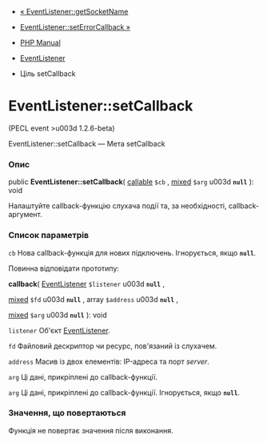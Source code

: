 - [« EventListener::getSocketName](eventlistener.getsocketname.md)
- [EventListener::setErrorCallback »](eventlistener.seterrorcallback.md)

- [PHP Manual](index.md)
- [EventListener](class.eventlistener.md)
- Ціль setCallback

# EventListener::setCallback

(PECL event \>u003d 1.2.6-beta)

EventListener::setCallback — Мета setCallback

### Опис

public **EventListener::setCallback**(
[callable](language.types.callable.md) `$cb` ,
[mixed](language.types.declarations.md#language.types.declarations.mixed)
`$arg` u003d **`null`** ): void

Налаштуйте callback-функцію слухача події та, за необхідності,
callback-аргумент.

### Список параметрів

`cb`
Нова callback-функція для нових підключень. Ігнорується, якщо
**`null`**.

Повинна відповідати прототипу:

**callback**(
[EventListener](class.eventlistener.md) `$listener` u003d **`null`**
,

[mixed](language.types.declarations.md#language.types.declarations.mixed)
`$fd` u003d **`null`** ,
array `$address` u003d **`null`** ,

[mixed](language.types.declarations.md#language.types.declarations.mixed)
`$arg` u003d **`null`**
): void

`listener`
Об'єкт [EventListener](class.eventlistener.md).

`fd`
Файловий дескриптор чи ресурс, пов'язаний із слухачем.

`address`
Масив із двох елементів: IP-адреса та порт *server*.

`arg`
Ці дані, прикріплені до callback-функції.

`arg`
Ці дані, прикріплені до callback-функції. Ігнорується,
якщо **`null`**.

### Значення, що повертаються

Функція не повертає значення після виконання.
